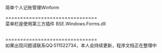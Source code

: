 简单个人记账管理Winform

===============================<br/>
菜单栏是使用第三方插件 BSE.Windows.Forms.dll <br/>


<br/>===============================<br/>
如果出现问题请联系QQ:511522734，本人会持续更新，程序文档正在整理中
